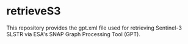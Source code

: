 # retrieveS3

This repository provides the gpt.xml file used for retrieving Sentinel-3 SLSTR via ESA's SNAP Graph Processing Tool (GPT). 
